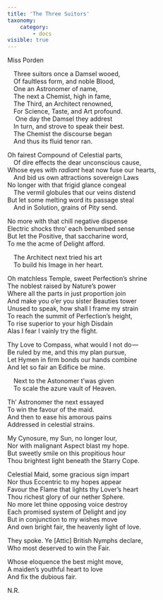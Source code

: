 ```yaml
---
title: 'The Three Suitors'
taxonomy:
    category:
        - docs
visible: true
---
```


<div class="author">Miss Porden</div>  

&emsp;Three suitors once a Damsel wooed,  
&emsp;Of faultless form, and noble Blood,  
&emsp;One an Astronomer of name,  
&emsp;The next a Chemist, high in fame,  
&emsp;The Third, an Architect renowned,  
&emsp;For Science, Taste, and Art profound.  
&emsp;	One day the Damsel they addrest  
&emsp;In turn, and strove to speak their best.  
&emsp;The Chemist the discourse began  
&emsp;And thus its fluid tenor ran.  

Oh fairest Compound of Celestial parts,  
&emsp;Of dire effects the dear unconscious cause,  
Whose eyes with *radiant* heat now fuse our hearts,  
&emsp;And bid us own attractions sovereign Laws  
No longer with that frigid glance congeal  
&emsp;The vermil globules that our veins distend  
But let some melting word its passage steal  
&emsp;And in Solution, grains of Pity send.  
 
No more with that chill negative dispense  
Electric shocks thro’ each benumbed sense  
But let the Positive, that saccharine word,  
To me the acme of Delight afford.  

&emsp;The Architect next tried his art  
&emsp;To build his Image in her heart.  

Oh matchless Temple, sweet Perfection’s shrine  
The <span data-tippy="fairest" class="green">noblest</span> raised by Nature’s power  
Where all the parts in just proportion join  
And make you o’er you sister Beauties tower  
Unused to speak, how shall I frame my strain  
To reach the summit of Perfection’s height,  
To <span data-tippy="climb above your misplaced" class="green">rise superior to your</span> high Disdain  
Alas I fear I vainly try the flight.  
 
Thy Love to Compass, what would I not do —   
Be ruled by me, and this my plan pursue,  
<span data-tippy="Let Hymen’s lasting Links" class="green">Let Hymen in firm bonds</span> our hands combine  
And let so fair an Edifice be mine.  

&emsp;Next to the Astonomer t’was given  
&emsp;To scale the azure vault of Heaven.  

<div class="pencil">
Th’ Astronomer the next essayed<br>
To win the favour of the maid.<br>  
And then to ease his amorous pains<br>  
Addressed in celestial strains.
</div>

My Cynosure, my Sun, no longer lour,  
Nor with malignant Aspect blast my hope.  
But sweetly smile on this propitious hour  
Thou brightest light beneath the Starry Cope.  

Celestial Maid, some gracious sign impart  
Nor thus Eccentric to my hopes appear  
Favour the Flame that lights thy Lover’s heart  
Thou richest glory of our nether Sphere.  
No more let thine opposing voice destroy  
Each promised system of Delight and joy  
But in conjunction to my wishes move  
And own bright fair, the heavenly light of love.  

They spoke. Ye [Attic] British Nymphs declare,  
Who most deserved to win the Fair.  

Whose eloquence the best might move,  
A maiden’s youthful heart to love  
And fix the dubious fair.  
 
N.R.